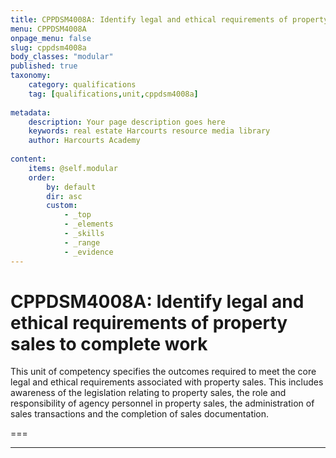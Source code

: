 ```yaml
---
title: CPPDSM4008A: Identify legal and ethical requirements of property sales to complete work
menu: CPPDSM4008A
onpage_menu: false
slug: cppdsm4008a
body_classes: "modular"
published: true
taxonomy:
	category: qualifications
	tag: [qualifications,unit,cppdsm4008a]
	
metadata:
    description: Your page description goes here
    keywords: real estate Harcourts resource media library
    author: Harcourts Academy
    
content:
    items: @self.modular
    order:
        by: default
        dir: asc
        custom:
            - _top
            - _elements
            - _skills
            - _range
            - _evidence
---
```

# CPPDSM4008A: Identify legal and ethical requirements of property sales to complete work

This unit of competency specifies the outcomes required to meet the core legal and ethical requirements associated with property sales. This includes awareness of the legislation relating to property sales, the role and responsibility of agency personnel in property sales, the administration of sales transactions and the completion of sales documentation.

===


---